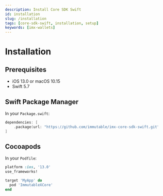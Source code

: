 ```yaml
---
description: Install Core SDK Swift
id: installation
slug: /installation
tags: [core-sdk-swift, installation, setup]
keywords: [imx-wallets]
---
```


# Installation

## Prerequisites

- iOS 13.0 or macOS 10.15
- Swift 5.7

## Swift Package Manager

In your `Package.swift`:

```swift
dependencies: [
    .package(url: "https://github.com/immutable/imx-core-sdk-swift.git", from: "1.0.0-beta.1")
]
```

## Cocoapods

In your `Podfile`:

```ruby
platform :ios, '13.0'
use_frameworks!

target 'MyApp' do
  pod 'ImmutableXCore'
end
```
